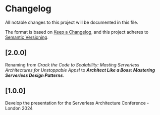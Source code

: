# Changelog

All notable changes to this project will be documented in this file.

The format is based on [Keep a Changelog](https://keepachangelog.com/en/1.1.0/),
and this project adheres to [Semantic Versioning](https://semver.org/spec/v2.0.0.html).

## [2.0.0]

Renaming from *Crack the Code to Scalability: Masting Serverless Architectures for Unstoppable Apps!* to ***Architect Like a Boss: Mastering Serverless Design Patterns***.

## [1.0.0]

Develop the presentation for the Serverless Architecture Conference - London 2024